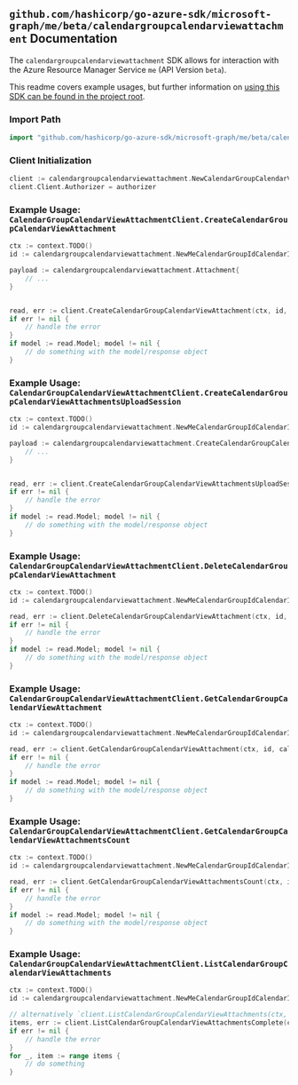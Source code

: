 
## `github.com/hashicorp/go-azure-sdk/microsoft-graph/me/beta/calendargroupcalendarviewattachment` Documentation

The `calendargroupcalendarviewattachment` SDK allows for interaction with the Azure Resource Manager Service `me` (API Version `beta`).

This readme covers example usages, but further information on [using this SDK can be found in the project root](https://github.com/hashicorp/go-azure-sdk/tree/main/docs).

### Import Path

```go
import "github.com/hashicorp/go-azure-sdk/microsoft-graph/me/beta/calendargroupcalendarviewattachment"
```


### Client Initialization

```go
client := calendargroupcalendarviewattachment.NewCalendarGroupCalendarViewAttachmentClientWithBaseURI("https://management.azure.com")
client.Client.Authorizer = authorizer
```


### Example Usage: `CalendarGroupCalendarViewAttachmentClient.CreateCalendarGroupCalendarViewAttachment`

```go
ctx := context.TODO()
id := calendargroupcalendarviewattachment.NewMeCalendarGroupIdCalendarIdCalendarViewID("calendarGroupIdValue", "calendarIdValue", "eventIdValue")

payload := calendargroupcalendarviewattachment.Attachment{
	// ...
}


read, err := client.CreateCalendarGroupCalendarViewAttachment(ctx, id, payload)
if err != nil {
	// handle the error
}
if model := read.Model; model != nil {
	// do something with the model/response object
}
```


### Example Usage: `CalendarGroupCalendarViewAttachmentClient.CreateCalendarGroupCalendarViewAttachmentsUploadSession`

```go
ctx := context.TODO()
id := calendargroupcalendarviewattachment.NewMeCalendarGroupIdCalendarIdCalendarViewID("calendarGroupIdValue", "calendarIdValue", "eventIdValue")

payload := calendargroupcalendarviewattachment.CreateCalendarGroupCalendarViewAttachmentsUploadSessionRequest{
	// ...
}


read, err := client.CreateCalendarGroupCalendarViewAttachmentsUploadSession(ctx, id, payload)
if err != nil {
	// handle the error
}
if model := read.Model; model != nil {
	// do something with the model/response object
}
```


### Example Usage: `CalendarGroupCalendarViewAttachmentClient.DeleteCalendarGroupCalendarViewAttachment`

```go
ctx := context.TODO()
id := calendargroupcalendarviewattachment.NewMeCalendarGroupIdCalendarIdCalendarViewIdAttachmentID("calendarGroupIdValue", "calendarIdValue", "eventIdValue", "attachmentIdValue")

read, err := client.DeleteCalendarGroupCalendarViewAttachment(ctx, id, calendargroupcalendarviewattachment.DefaultDeleteCalendarGroupCalendarViewAttachmentOperationOptions())
if err != nil {
	// handle the error
}
if model := read.Model; model != nil {
	// do something with the model/response object
}
```


### Example Usage: `CalendarGroupCalendarViewAttachmentClient.GetCalendarGroupCalendarViewAttachment`

```go
ctx := context.TODO()
id := calendargroupcalendarviewattachment.NewMeCalendarGroupIdCalendarIdCalendarViewIdAttachmentID("calendarGroupIdValue", "calendarIdValue", "eventIdValue", "attachmentIdValue")

read, err := client.GetCalendarGroupCalendarViewAttachment(ctx, id, calendargroupcalendarviewattachment.DefaultGetCalendarGroupCalendarViewAttachmentOperationOptions())
if err != nil {
	// handle the error
}
if model := read.Model; model != nil {
	// do something with the model/response object
}
```


### Example Usage: `CalendarGroupCalendarViewAttachmentClient.GetCalendarGroupCalendarViewAttachmentsCount`

```go
ctx := context.TODO()
id := calendargroupcalendarviewattachment.NewMeCalendarGroupIdCalendarIdCalendarViewID("calendarGroupIdValue", "calendarIdValue", "eventIdValue")

read, err := client.GetCalendarGroupCalendarViewAttachmentsCount(ctx, id, calendargroupcalendarviewattachment.DefaultGetCalendarGroupCalendarViewAttachmentsCountOperationOptions())
if err != nil {
	// handle the error
}
if model := read.Model; model != nil {
	// do something with the model/response object
}
```


### Example Usage: `CalendarGroupCalendarViewAttachmentClient.ListCalendarGroupCalendarViewAttachments`

```go
ctx := context.TODO()
id := calendargroupcalendarviewattachment.NewMeCalendarGroupIdCalendarIdCalendarViewID("calendarGroupIdValue", "calendarIdValue", "eventIdValue")

// alternatively `client.ListCalendarGroupCalendarViewAttachments(ctx, id, calendargroupcalendarviewattachment.DefaultListCalendarGroupCalendarViewAttachmentsOperationOptions())` can be used to do batched pagination
items, err := client.ListCalendarGroupCalendarViewAttachmentsComplete(ctx, id, calendargroupcalendarviewattachment.DefaultListCalendarGroupCalendarViewAttachmentsOperationOptions())
if err != nil {
	// handle the error
}
for _, item := range items {
	// do something
}
```
